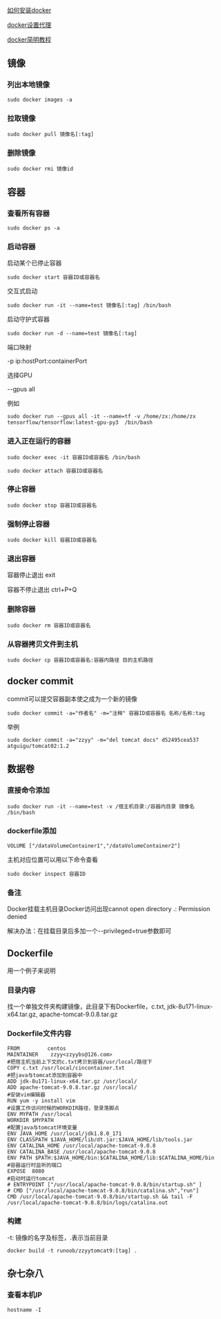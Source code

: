 [如何安装docker](https://docs.docker.com/engine/install/ubuntu/)

[docker设置代理](https://www.serverlab.ca/tutorials/containers/docker/how-to-set-the-proxy-for-docker-on-ubuntu/)

[docker简明教程](https://jiajially.gitbooks.io/dockerguide/content/index.html)

## 镜像

### 列出本地镜像

`sudo docker images -a`

### 拉取镜像

`sudo docker pull 镜像名[:tag]`

### 删除镜像

`sudo docker rmi 镜像id`

## 容器

### 查看所有容器

`sudo docker ps -a`

### 启动容器

启动某个已停止容器

`sudo docker start 容器ID或容器名`

交互式启动

`sudo docker run -it --name=test 镜像名[:tag] /bin/bash`

启动守护式容器

`sudo docker run -d --name=test 镜像名[:tag]`

端口映射

-p ip:hostPort:containerPort

选择GPU

\-\-gpus all

例如

`sudo docker run --gpus all -it --name=tf -v /home/zx:/home/zx tensorflow/tensorflow:latest-gpu-py3  /bin/bash`

### 进入正在运行的容器

`sudo docker exec -it 容器ID或容器名 /bin/bash`

`sudo docker attach 容器ID或容器名`

### 停止容器

`sudo docker stop 容器ID或容器名`

### 强制停止容器

`sudo docker kill 容器ID或容器名`

### 退出容器

容器停止退出 exit

容器不停止退出 ctrl+P+Q

### 删除容器

`sudo docker rm 容器ID或容器名`

### 从容器拷贝文件到主机

`sudo docker cp 容器ID或容器名:容器内路径 目的主机路径`

## docker commit

commit可以提交容器副本使之成为一个新的镜像

`sudo docker commit -a="作者名" -m="注释" 容器ID或容器名 名称/名称:tag`

举例

`sudo docker commit -a="zzyy" -m="del tomcat docs" d52495cea537 atguigu/tomcat02:1.2`

## 数据卷

### 直接命令添加

`sudo docker run -it --name=test -v /宿主机目录:/容器内目录 镜像名 /bin/bash`

### dockerfile添加

`VOLUME ["/dataVolumeContainer1","/dataVolumeContainer2"]`

主机对应位置可以用以下命令查看

`sudo docker inspect 容器ID`

### 备注

Docker挂载主机目录Docker访问出现cannot open directory .: Permission denied

解决办法：在挂载目录后多加一个--privileged=true参数即可

## Dockerfile

用一个例子来说明

### 目录内容

找一个单独文件夹构建镜像，此目录下有Dockerfile，c.txt, jdk-8u171-linux-x64.tar.gz, apache-tomcat-9.0.8.tar.gz

### Dockerfile文件内容

```
FROM         centos
MAINTAINER    zzyy<zzyybs@126.com>
#把宿主机当前上下文的c.txt拷贝到容器/usr/local/路径下
COPY c.txt /usr/local/cincontainer.txt
#把java与tomcat添加到容器中
ADD jdk-8u171-linux-x64.tar.gz /usr/local/
ADD apache-tomcat-9.0.8.tar.gz /usr/local/
#安装vim编辑器
RUN yum -y install vim
#设置工作访问时候的WORKDIR路径，登录落脚点
ENV MYPATH /usr/local
WORKDIR $MYPATH
#配置java与tomcat环境变量
ENV JAVA_HOME /usr/local/jdk1.8.0_171
ENV CLASSPATH $JAVA_HOME/lib/dt.jar:$JAVA_HOME/lib/tools.jar
ENV CATALINA_HOME /usr/local/apache-tomcat-9.0.8
ENV CATALINA_BASE /usr/local/apache-tomcat-9.0.8
ENV PATH $PATH:$JAVA_HOME/bin:$CATALINA_HOME/lib:$CATALINA_HOME/bin
#容器运行时监听的端口
EXPOSE  8080
#启动时运行tomcat
# ENTRYPOINT ["/usr/local/apache-tomcat-9.0.8/bin/startup.sh" ]
# CMD ["/usr/local/apache-tomcat-9.0.8/bin/catalina.sh","run"]
CMD /usr/local/apache-tomcat-9.0.8/bin/startup.sh && tail -F /usr/local/apache-tomcat-9.0.8/bin/logs/catalina.out
```

### 构建

-t: 镜像的名字及标签，.表示当前目录

`docker build -t runoob/zzyytomcat9:[tag] .`

## 杂七杂八

### 查看本机IP

`hostname -I`